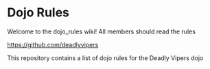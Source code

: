 Dojo Rules
==========


Welcome to the dojo_rules wiki! All members should read the rules

https://github.com/deadlyvipers



This repository contains a list of dojo rules for the Deadly Vipers dojo

